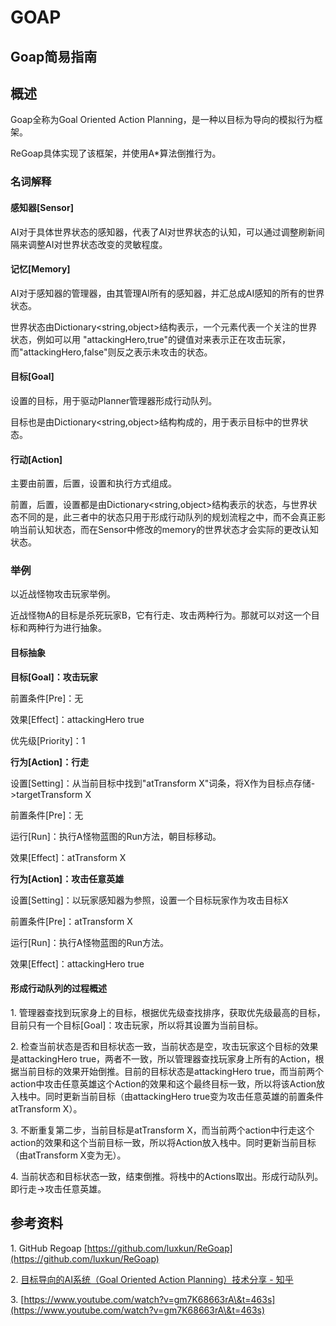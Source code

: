 # GOAP

## Goap简易指南

## 概述

Goap全称为Goal Oriented Action Planning，是一种以目标为导向的模拟行为框架。

ReGoap具体实现了该框架，并使用A\*算法倒推行为。

### 名词解释

#### 感知器\[Sensor]

AI对于具体世界状态的感知器，代表了AI对世界状态的认知，可以通过调整刷新间隔来调整AI对世界状态改变的灵敏程度。

#### 记忆\[Memory]

AI对于感知器的管理器，由其管理AI所有的感知器，并汇总成AI感知的所有的世界状态。

世界状态由Dictionary\<string,object>结构表示，一个元素代表一个关注的世界状态，例如可以用 "attackingHero,true"的键值对来表示正在攻击玩家，而"attackingHero,false"则反之表示未攻击的状态。

#### 目标\[Goal]

设置的目标，用于驱动Planner管理器形成行动队列。

目标也是由Dictionary\<string,object>结构构成的，用于表示目标中的世界状态。

#### 行动\[Action]

主要由前置，后置，设置和执行方式组成。

前置，后置，设置都是由Dictionary\<string,object>结构表示的状态，与世界状态不同的是，此三者中的状态只用于形成行动队列的规划流程之中，而不会真正影响当前认知状态，而在Sensor中修改的memory的世界状态才会实际的更改认知状态。

### 举例

以近战怪物攻击玩家举例。

近战怪物A的目标是杀死玩家B，它有行走、攻击两种行为。那就可以对这一个目标和两种行为进行抽象。

#### 目标抽象

**目标\[Goal]：攻击玩家**

前置条件\[Pre]：无

效果\[Effect]：attackingHero true

优先级\[Priority]：1

**行为\[Action]：行走**

设置\[Setting]：从当前目标中找到"atTransform X"词条，将X作为目标点存储->targetTransform X

前置条件\[Pre]：无

运行\[Run]：执行A怪物蓝图的Run方法，朝目标移动。

效果\[Effect]：atTransform X

**行为\[Action]：攻击任意英雄**

设置\[Setting]：以玩家感知器为参照，设置一个目标玩家作为攻击目标X

前置条件\[Pre]：atTransform X

运行\[Run]：执行A怪物蓝图的Run方法。

效果\[Effect]：attackingHero true

#### 形成行动队列的过程概述

1\.  管理器查找到玩家身上的目标，根据优先级查找排序，获取优先级最高的目标，目前只有一个目标\[Goal]：攻击玩家，所以将其设置为当前目标。

2\.  检查当前状态是否和目标状态一致，当前状态是空，攻击玩家这个目标的效果是attackingHero true，两者不一致，所以管理器查找玩家身上所有的Action，根据当前目标的效果开始倒推。目前的目标状态是attackingHero true，而当前两个action中攻击任意英雄这个Action的效果和这个最终目标一致，所以将该Action放入栈中。同时更新当前目标（由attackingHero true变为攻击任意英雄的前置条件atTransform X）。

3\.  不断重复第二步，当前目标是atTransform X，而当前两个action中行走这个action的效果和这个当前目标一致，所以将Action放入栈中。同时更新当前目标（由atTransform X变为无）。

4\.  当前状态和目标状态一致，结束倒推。将栈中的Actions取出。形成行动队列。即行走->攻击任意英雄。

## 参考资料

1\.  GitHub Regoap [https://github.com/luxkun/ReGoap](https://github.com/luxkun/ReGoap)

2\.  [目标导向的AI系统（Goal Oriented Action Planning）技术分享 - 知乎](https://zhuanlan.zhihu.com/p/138003795)

3\.  [https://www.youtube.com/watch?v=gm7K68663rA\&t=463s](https://www.youtube.com/watch?v=gm7K68663rA\&t=463s)
